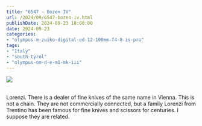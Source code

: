 ```yaml
---
title: "6547 - Bozen IV"
url: /2024/09/6547-bozen-iv.html
publishDate: 2024-09-23 18:00:00
date: 2024-09-23
categories:
- "olympus-m-zuiko-digital-ed-12-100mm-f4-0-is-pro"
tags:
- "Italy"
- "south-tyrol"
- "olympus-om-d-e-m1-mk-iii"
---
```

<div class="container">
<div class="center"><a target="_blank" href="https://d25zfm9zpd7gm5.cloudfront.net/1200x1200/2020/20200907_083827_lr.jpg"><img class="webfeedsFeaturedVisual" src="https://d25zfm9zpd7gm5.cloudfront.net/0600x0600/2020/20200907_083827_lr.jpg" /></a></div>
</div>
<br />

Lorenzi. There is a dealer of fine knives of the same name
in Vienna. This is not a chain. They are not commercially
connected, but a family Lorenzi from Trentino has been
famous for fine knives and scissors for centuries. I suppose
they are related.
